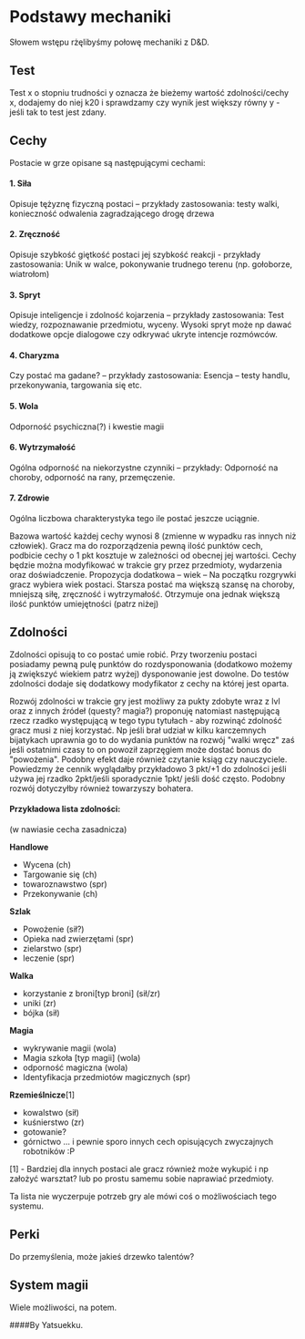 Podstawy mechaniki
====

Słowem wstępu rżęlibyśmy połowę mechaniki z D&D.

Test
---

Test x o stopniu trudności y oznacza że bieżemy  wartość zdolności/cechy x, dodajemy do niej k20 i sprawdzamy czy wynik jest większy równy y - jeśli tak to test jest zdany.

Cechy
---

Postacie w grze opisane są następującymi cechami:

#### 1. Siła

Opisuje tężyznę fizyczną postaci – przykłady zastosowania: testy walki, konieczność odwalenia zagradzającego drogę drzewa

#### 2. Zręczność
Opisuje szybkość giętkość postaci  jej szybkość reakcji - przykłady zastosowania: Unik w walce, pokonywanie trudnego terenu (np. gołoborze, wiatrołom) 

#### 3. Spryt
Opisuje inteligencje i zdolność kojarzenia – przykłady zastosowania: Test wiedzy, rozpoznawanie przedmiotu, wyceny. Wysoki spryt może np dawać dodatkowe opcje dialogowe czy odkrywać ukryte intencje rozmówców.

#### 4. Charyzma
Czy postać ma gadane? – przykłady zastosowania: Esencja – testy handlu, przekonywania, targowania się etc.

#### 5. Wola
Odporność psychiczna(?) i kwestie magii

#### 6. Wytrzymałość
Ogólna odporność na niekorzystne czynniki – przykłady: Odporność na choroby, odporność na rany, przemęczenie.

#### 7. Zdrowie	
Ogólna liczbowa charakterystyka tego ile postać jeszcze uciągnie.

Bazowa wartość każdej cechy wynosi 8 (zmienne w wypadku ras innych niż człowiek). Gracz ma do rozporządzenia pewną ilość punktów  cech, podbicie cechy o 1 pkt kosztuje w zależności od obecnej jej wartości. Cechy będzie można modyfikować w trakcie gry przez przedmioty, wydarzenia oraz doświadczenie.
	Propozycja dodatkowa – wiek – Na początku rozgrywki gracz wybiera wiek postaci. Starsza postać ma większą szansę na choroby, mniejszą siłę, zręczność i wytrzymałość. Otrzymuje ona jednak większą ilość punktów umiejętności (patrz niżej)

Zdolności
---

Zdolności opisują to co postać umie robić. Przy tworzeniu postaci posiadamy pewną pulę punktów do rozdysponowania (dodatkowo możemy ją zwiększyć wiekiem patrz wyżej) dysponowanie jest dowolne. Do testów zdolności dodaje się dodatkowy modyfikator z cechy na której jest oparta.

Rozwój zdolności w trakcie gry jest możliwy za pukty zdobyte wraz z lvl oraz z innych źródeł (questy? magia?) proponuję natomiast następującą rzecz rzadko występującą w tego typu tytułach - aby rozwinąć zdolność gracz musi z niej korzystać. Np jeśli brał udział w kilku karczemnych bijatykach uprawnia go to do wydania punktów na rozwój "walki wręcz" zaś jeśli ostatnimi czasy to on powoził zaprzęgiem może dostać bonus do "powożenia". Podobny efekt daje również czytanie ksiąg czy nauczyciele. Powiedzmy że cennik wyglądałby przykładowo 3 pkt/+1 do zdolności jeśli używa jej rzadko 2pkt/jeśli sporadycznie 1pkt/ jeśli dość często. Podobny rozwój dotyczyłby również towarzyszy bohatera.

#### Przykładowa lista zdolności: 
(w nawiasie cecha zasadnicza)

**Handlowe**

* Wycena (ch)
* Targowanie się (ch)
* towaroznawstwo (spr)
* Przekonywanie (ch)

**Szlak**

* Powożenie (sił?)
* Opieka nad zwierzętami (spr)
* zielarstwo (spr)
* leczenie (spr)

**Walka**

* korzystanie z broni[typ broni] (sił/zr)
* uniki (zr)
* bójka (sił)

**Magia**

* wykrywanie magii (wola)
* Magia szkoła [typ magii] (wola)
* odporność magiczna (wola)
* Identyfikacja przedmiotów magicznych (spr)

**Rzemieślnicze**[1]

* kowalstwo (sił)
* kuśnierstwo (zr)
* gotowanie?
* górnictwo
... i pewnie sporo innych cech opisujących zwyczajnych robotników :P

[1] - Bardziej dla innych postaci ale gracz również może wykupić i np założyć warsztat? lub po prostu samemu sobie naprawiać przedmioty.

Ta lista nie wyczerpuje potrzeb gry ale mówi coś o możliwościach tego systemu.

Perki
----
Do przemyślenia, może jakieś drzewko talentów?

System magii
----
Wiele możliwości, na potem.


####By Yatsuekku.